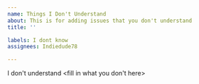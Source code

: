 ```yaml
---
name: Things I Don't Understand
about: This is for adding issues that you don't understand
title: ''

labels: I dont know
assignees: Indiedude78

---
```


I don't understand <fill in what you don't here>
